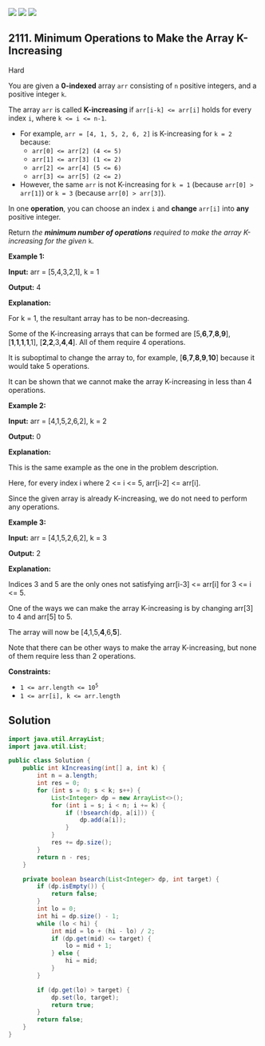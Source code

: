 [![](https://img.shields.io/github/stars/javadev/LeetCode-in-Java?label=Stars&style=flat-square)](https://github.com/javadev/LeetCode-in-Java)
[![](https://img.shields.io/github/forks/javadev/LeetCode-in-Java?label=Fork%20me%20on%20GitHub%20&style=flat-square)](https://github.com/javadev/LeetCode-in-Java/fork)
[![](https://img.shields.io/badge/-LeetCode%20in%20Kotlin-blue?style=flat-square)](https://github.com/javadev/LeetCode-in-Kotlin)

## 2111\. Minimum Operations to Make the Array K-Increasing

Hard

You are given a **0-indexed** array `arr` consisting of `n` positive integers, and a positive integer `k`.

The array `arr` is called **K-increasing** if `arr[i-k] <= arr[i]` holds for every index `i`, where `k <= i <= n-1`.

*   For example, `arr = [4, 1, 5, 2, 6, 2]` is K-increasing for `k = 2` because:
    *   `arr[0] <= arr[2] (4 <= 5)`
    *   `arr[1] <= arr[3] (1 <= 2)`
    *   `arr[2] <= arr[4] (5 <= 6)`
    *   `arr[3] <= arr[5] (2 <= 2)`
*   However, the same `arr` is not K-increasing for `k = 1` (because `arr[0] > arr[1]`) or `k = 3` (because `arr[0] > arr[3]`).

In one **operation**, you can choose an index `i` and **change** `arr[i]` into **any** positive integer.

Return _the **minimum number of operations** required to make the array K-increasing for the given_ `k`.

**Example 1:**

**Input:** arr = [5,4,3,2,1], k = 1

**Output:** 4

**Explanation:** 

For k = 1, the resultant array has to be non-decreasing. 

Some of the K-increasing arrays that can be formed are [5,**6**,**7**,**8**,**9**], [**1**,**1**,**1**,**1**,1], [**2**,**2**,3,**4**,**4**]. All of them require 4 operations. 

It is suboptimal to change the array to, for example, [**6**,**7**,**8**,**9**,**10**] because it would take 5 operations. 

It can be shown that we cannot make the array K-increasing in less than 4 operations.

**Example 2:**

**Input:** arr = [4,1,5,2,6,2], k = 2

**Output:** 0

**Explanation:** 

This is the same example as the one in the problem description. 

Here, for every index i where 2 <= i <= 5, arr[i-2] <= arr[i]. 

Since the given array is already K-increasing, we do not need to perform any operations.

**Example 3:**

**Input:** arr = [4,1,5,2,6,2], k = 3

**Output:** 2

**Explanation:** 

Indices 3 and 5 are the only ones not satisfying arr[i-3] <= arr[i] for 3 <= i <= 5. 

One of the ways we can make the array K-increasing is by changing arr[3] to 4 and arr[5] to 5. 

The array will now be [4,1,5,**4**,6,**5**]. 

Note that there can be other ways to make the array K-increasing, but none of them require less than 2 operations.

**Constraints:**

*   <code>1 <= arr.length <= 10<sup>5</sup></code>
*   `1 <= arr[i], k <= arr.length`

## Solution

```java
import java.util.ArrayList;
import java.util.List;

public class Solution {
    public int kIncreasing(int[] a, int k) {
        int n = a.length;
        int res = 0;
        for (int s = 0; s < k; s++) {
            List<Integer> dp = new ArrayList<>();
            for (int i = s; i < n; i += k) {
                if (!bsearch(dp, a[i])) {
                    dp.add(a[i]);
                }
            }
            res += dp.size();
        }
        return n - res;
    }

    private boolean bsearch(List<Integer> dp, int target) {
        if (dp.isEmpty()) {
            return false;
        }
        int lo = 0;
        int hi = dp.size() - 1;
        while (lo < hi) {
            int mid = lo + (hi - lo) / 2;
            if (dp.get(mid) <= target) {
                lo = mid + 1;
            } else {
                hi = mid;
            }
        }

        if (dp.get(lo) > target) {
            dp.set(lo, target);
            return true;
        }
        return false;
    }
}
```